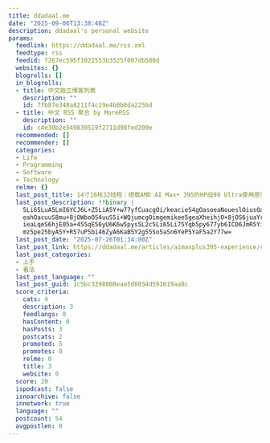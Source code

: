```yaml
---
title: ddadaal.me
date: "2025-09-06T13:38:48Z"
description: ddadaal's personal website
params:
  feedlink: https://ddadaal.me/rss.xml
  feedtype: rss
  feedid: 7267ec595f1022553b3525f007db580d
  websites: {}
  blogrolls: []
  in_blogrolls:
  - title: 中文独立博客列表
    description: ""
    id: 7fb87e348a8211f4c19e4b0b0da225bd
  - title: 中文 RSS 聚合 by MoreRSS
    description: ""
    id: c4e30b2e549839519f2711d98fed209e
  recommended: []
  recommender: []
  categories:
  - Life
  - Programming
  - Software
  - Technology
  relme: {}
  last_post_title: 14寸16核32线程：搭载AMD AI Max+ 395的HP战99 Ultra使用感受
  last_post_description: !!binary |
    5Li65LuA5LmI6YCJ6L+Z5LiA5Y+w77yfCuacgOi/keacieS4gOasoeaNoueslOiusOacrO
    eahOacuuS8mu+8jOWboOS4uuS5i+WQjumcgOimgemikee5geaXheihjO+8jOS6juaYr+mA
    ieaLqeS6hjE05a+455qE56yU6K6w5pys5L2c5Li65Li75Yqb5py677yb6ICD6JmR5Yiw5b
    mz5pe25byA5Y+R57uP5bi46ZyA6KaB5Y2g55So5aSn6YeP5YaF5a2Y77w=
  last_post_date: "2025-07-26T01:14:00Z"
  last_post_link: https://ddadaal.me/articles/aimaxplus395-experience/cn
  last_post_categories:
  - 上手
  - 看法
  last_post_language: ""
  last_post_guid: 1c5bc3398808eaa5d8034d591019aa8c
  score_criteria:
    cats: 4
    description: 3
    feedlangs: 0
    hasContent: 0
    hasPosts: 3
    postcats: 2
    promoted: 5
    promotes: 0
    relme: 0
    title: 3
    website: 0
  score: 20
  ispodcast: false
  isnoarchive: false
  innetwork: true
  language: ""
  postcount: 54
  avgpostlen: 0
---
```


